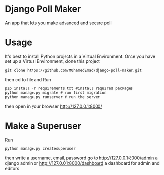 # Django Poll Maker
An app that lets you make advanced and secure poll
# Usage
It's best to install Python projects in a Virtual Environment. Once you have set up a Virtual Environment, clone this project
 ```
 git clone https://github.com/M0hamedEmad/django-poll-maker.git
 ```
 then cd to file and Run
 ```
pip install -r requirements.txt #install required packages
python manage.py migrate # run first migration
python manage.py runserver # run the server
 ```
 then open in your browser http://127.0.0.1:8000/
 
 # Make a Superuser
 Run
 ```
 python manage.py createsuperuser
 ```
 then write a username, email, password 
 go to http://127.0.0.1:8000/admin  a django admin
 or http://127.0.0.1:8000/dashboard  a dashboard for admin and editors
 

